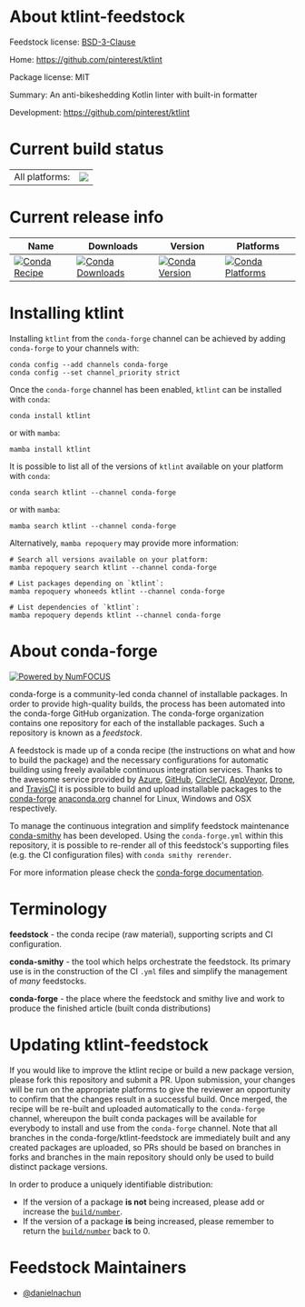 About ktlint-feedstock
======================

Feedstock license: [BSD-3-Clause](https://github.com/conda-forge/ktlint-feedstock/blob/main/LICENSE.txt)

Home: https://github.com/pinterest/ktlint

Package license: MIT

Summary: An anti-bikeshedding Kotlin linter with built-in formatter

Development: https://github.com/pinterest/ktlint

Current build status
====================


<table><tr><td>All platforms:</td>
    <td>
      <a href="https://dev.azure.com/conda-forge/feedstock-builds/_build/latest?definitionId=24153&branchName=main">
        <img src="https://dev.azure.com/conda-forge/feedstock-builds/_apis/build/status/ktlint-feedstock?branchName=main">
      </a>
    </td>
  </tr>
</table>

Current release info
====================

| Name | Downloads | Version | Platforms |
| --- | --- | --- | --- |
| [![Conda Recipe](https://img.shields.io/badge/recipe-ktlint-green.svg)](https://anaconda.org/conda-forge/ktlint) | [![Conda Downloads](https://img.shields.io/conda/dn/conda-forge/ktlint.svg)](https://anaconda.org/conda-forge/ktlint) | [![Conda Version](https://img.shields.io/conda/vn/conda-forge/ktlint.svg)](https://anaconda.org/conda-forge/ktlint) | [![Conda Platforms](https://img.shields.io/conda/pn/conda-forge/ktlint.svg)](https://anaconda.org/conda-forge/ktlint) |

Installing ktlint
=================

Installing `ktlint` from the `conda-forge` channel can be achieved by adding `conda-forge` to your channels with:

```
conda config --add channels conda-forge
conda config --set channel_priority strict
```

Once the `conda-forge` channel has been enabled, `ktlint` can be installed with `conda`:

```
conda install ktlint
```

or with `mamba`:

```
mamba install ktlint
```

It is possible to list all of the versions of `ktlint` available on your platform with `conda`:

```
conda search ktlint --channel conda-forge
```

or with `mamba`:

```
mamba search ktlint --channel conda-forge
```

Alternatively, `mamba repoquery` may provide more information:

```
# Search all versions available on your platform:
mamba repoquery search ktlint --channel conda-forge

# List packages depending on `ktlint`:
mamba repoquery whoneeds ktlint --channel conda-forge

# List dependencies of `ktlint`:
mamba repoquery depends ktlint --channel conda-forge
```


About conda-forge
=================

[![Powered by
NumFOCUS](https://img.shields.io/badge/powered%20by-NumFOCUS-orange.svg?style=flat&colorA=E1523D&colorB=007D8A)](https://numfocus.org)

conda-forge is a community-led conda channel of installable packages.
In order to provide high-quality builds, the process has been automated into the
conda-forge GitHub organization. The conda-forge organization contains one repository
for each of the installable packages. Such a repository is known as a *feedstock*.

A feedstock is made up of a conda recipe (the instructions on what and how to build
the package) and the necessary configurations for automatic building using freely
available continuous integration services. Thanks to the awesome service provided by
[Azure](https://azure.microsoft.com/en-us/services/devops/), [GitHub](https://github.com/),
[CircleCI](https://circleci.com/), [AppVeyor](https://www.appveyor.com/),
[Drone](https://cloud.drone.io/welcome), and [TravisCI](https://travis-ci.com/)
it is possible to build and upload installable packages to the
[conda-forge](https://anaconda.org/conda-forge) [anaconda.org](https://anaconda.org/)
channel for Linux, Windows and OSX respectively.

To manage the continuous integration and simplify feedstock maintenance
[conda-smithy](https://github.com/conda-forge/conda-smithy) has been developed.
Using the ``conda-forge.yml`` within this repository, it is possible to re-render all of
this feedstock's supporting files (e.g. the CI configuration files) with ``conda smithy rerender``.

For more information please check the [conda-forge documentation](https://conda-forge.org/docs/).

Terminology
===========

**feedstock** - the conda recipe (raw material), supporting scripts and CI configuration.

**conda-smithy** - the tool which helps orchestrate the feedstock.
                   Its primary use is in the construction of the CI ``.yml`` files
                   and simplify the management of *many* feedstocks.

**conda-forge** - the place where the feedstock and smithy live and work to
                  produce the finished article (built conda distributions)


Updating ktlint-feedstock
=========================

If you would like to improve the ktlint recipe or build a new
package version, please fork this repository and submit a PR. Upon submission,
your changes will be run on the appropriate platforms to give the reviewer an
opportunity to confirm that the changes result in a successful build. Once
merged, the recipe will be re-built and uploaded automatically to the
`conda-forge` channel, whereupon the built conda packages will be available for
everybody to install and use from the `conda-forge` channel.
Note that all branches in the conda-forge/ktlint-feedstock are
immediately built and any created packages are uploaded, so PRs should be based
on branches in forks and branches in the main repository should only be used to
build distinct package versions.

In order to produce a uniquely identifiable distribution:
 * If the version of a package **is not** being increased, please add or increase
   the [``build/number``](https://docs.conda.io/projects/conda-build/en/latest/resources/define-metadata.html#build-number-and-string).
 * If the version of a package **is** being increased, please remember to return
   the [``build/number``](https://docs.conda.io/projects/conda-build/en/latest/resources/define-metadata.html#build-number-and-string)
   back to 0.

Feedstock Maintainers
=====================

* [@danielnachun](https://github.com/danielnachun/)

